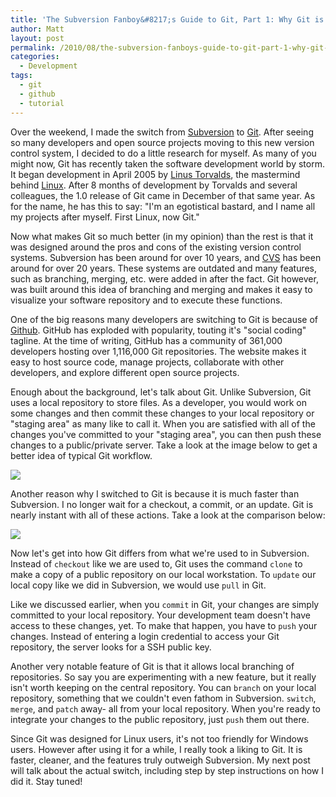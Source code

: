 ```yaml
---
title: 'The Subversion Fanboy&#8217;s Guide to Git, Part 1: Why Git is Better'
author: Matt
layout: post
permalink: /2010/08/the-subversion-fanboys-guide-to-git-part-1-why-git-is-better/
categories:
  - Development
tags:
  - git
  - github
  - tutorial
---
```


Over the weekend, I made the switch from [Subversion][1] to [Git][2]. After seeing so many developers and open source projects moving to this new version control system, I decided to do a little research for myself. As many of you might now, Git has recently taken the software development world by storm. It began development in April 2005 by [Linus Torvalds][3], the mastermind behind [Linux][4]. After 8 months of development by Torvalds and several colleagues, the 1.0 release of Git came in December of that same year. As for the name, he has this to say: "I'm an egotistical bastard, and I name all my projects after myself. First Linux, now Git."

 [1]: http://en.wikipedia.org/wiki/Subversion_(software)
 [2]: http://en.wikipedia.org/wiki/Git_(software)
 [3]: http://en.wikipedia.org/wiki/Linus_Torvalds
 [4]: http://en.wikipedia.org/wiki/Linux

Now what makes Git so much better (in my opinion) than the rest is that it was designed around the pros and cons of the existing version control systems. Subversion has been around for over 10 years, and [CVS][5] has been around for over 20 years. These systems are outdated and many features, such as branching, merging, etc. were added in after the fact. Git however, was built around this idea of branching and merging and makes it easy to visualize your software repository and to execute these functions.

 [5]: http://en.wikipedia.org/wiki/CVS_(software)

One of the big reasons many developers are switching to Git is because of [Github][6]. GitHub has exploded with popularity, touting it's "social coding" tagline. At the time of writing, GitHub has a community of 361,000 developers hosting over 1,116,000 Git repositories. The website makes it easy to host source code, manage projects, collaborate with other developers, and explore different open source projects.

 [6]: http://github.com/

Enough about the background, let's talk about Git. Unlike Subversion, Git uses a local repository to store files. As a developer, you would work on some changes and then commit these changes to your local repository or "staging area" as many like to call it. When you are satisfied with all of the changes you've committed to your "staging area", you can then push these changes to a public/private server. Take a look at the image below to get a better idea of typical Git workflow.

[![][8]][8]

 [7]: http://mbmccormick.github.com/images/2012/05/local-remote.png
 [8]: http://mbmccormick.github.com/images/2012/05/local-remote.png

Another reason why I switched to Git is because it is much faster than Subversion. I no longer wait for a checkout, a commit, or an update. Git is nearly instant with all of these actions. Take a look at the comparison below:

[![][10]][10]

 [9]: http://mbmccormick.github.com/images/2012/05/graph.png
 [10]: http://mbmccormick.github.com/images/2012/05/graph.png

Now let's get into how Git differs from what we're used to in Subversion. Instead of `checkout` like we are used to, Git uses the command `clone` to make a copy of a public repository on our local workstation. To `update` our local copy like we did in Subversion, we would use `pull` in Git.

Like we discussed earlier, when you `commit` in Git, your changes are simply committed to your local repository. Your development team doesn't have access to these changes, yet. To make that happen, you have to `push` your changes. Instead of entering a login credential to access your Git repository, the server looks for a SSH public key.

Another very notable feature of Git is that it allows local branching of repositories. So say you are experimenting with a new feature, but it really isn't worth keeping on the central repository. You can `branch` on your local repository, something that we couldn't even fathom in Subversion. `switch`, `merge`, and `patch` away- all from your local repository. When you're ready to integrate your changes to the public repository, just `push` them out there.

Since Git was designed for Linux users, it's not too friendly for Windows users. However after using it for a while, I really took a liking to Git. It is faster, cleaner, and the features truly outweigh Subversion. My next post will talk about the actual switch, including step by step instructions on how I did it. Stay tuned!